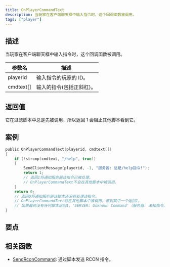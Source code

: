 ```yaml
---
title: OnPlayerCommandText
description: 当玩家在客户端聊天框中输入指令时，这个回调函数被调用。
tags: ["player"]
---
```


## 描述

当玩家在客户端聊天框中输入指令时，这个回调函数被调用。

| 参数名    | 描述                     |
| --------- | ------------------------ |
| playerid  | 输入指令的玩家的 ID。    |
| cmdtext[] | 输入的指令(包括正斜杠)。 |

## 返回值

它在过滤脚本中总是先被调用，所以返回 1 会阻止其他脚本看到它。

## 案例

```c
public OnPlayerCommandText(playerid, cmdtext[])
{
    if (!strcmp(cmdtext, "/help", true))
    {
        SendClientMessage(playerid, -1, "服务器: 这是/help指令!");
        return 1;
        // 返回1将通知服务器该指令已被处理。
        // OnPlayerCommandText不会在其他脚本中被调用。
    }
    return 0;
    // 返回0将通知服务器该脚本还没有处理该指令。
    // OnPlayerCommandText将在其他脚本中被调用，直到其中一个返回1。
    // 如果最终没有任何脚本返回1，'SERVER: Unknown Command'（服务器: 未知指令）消息将显示给玩家。
}
```

## 要点

<TipNPCCallbacks />

## 相关函数

- [SendRconCommand](../functions/SendRconCommand): 通过脚本发送 RCON 指令。
